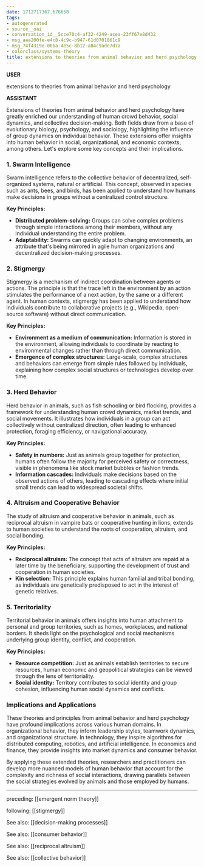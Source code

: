 ```yaml
---
date: 1712717367.676658
tags:
- autogenerated
- source__oai
- conversation_id__5cce70c4-af32-4249-acea-23ff67e8d432
- msg_aaa200fe-e4c8-4c9c-b947-61d0701861c9
- msg_74f4319e-00ba-4e5c-8b12-a84c9ade7d7a
- colorclass/systems-theory
title: extensions to theories from animal behavior and herd psychology
---
```


**USER**

extensions to theories from animal behavior and herd psychology


**ASSISTANT**

Extensions of theories from animal behavior and herd psychology have greatly enriched our understanding of human crowd behavior, social dynamics, and collective decision-making. Both fields draw from a base of evolutionary biology, psychology, and sociology, highlighting the influence of group dynamics on individual behavior. These extensions offer insights into human behavior in social, organizational, and economic contexts, among others. Let's explore some key concepts and their implications.

### 1. Swarm Intelligence

Swarm intelligence refers to the collective behavior of decentralized, self-organized systems, natural or artificial. This concept, observed in species such as ants, bees, and birds, has been applied to understand how humans make decisions in groups without a centralized control structure. 

**Key Principles:**
- **Distributed problem-solving:** Groups can solve complex problems through simple interactions among their members, without any individual understanding the entire problem.
- **Adaptability:** Swarms can quickly adapt to changing environments, an attribute that's being mirrored in agile human organizations and decentralized decision-making processes.

### 2. Stigmergy

Stigmergy is a mechanism of indirect coordination between agents or actions. The principle is that the trace left in the environment by an action stimulates the performance of a next action, by the same or a different agent. In human contexts, stigmergy has been applied to understand how individuals contribute to collaborative projects (e.g., Wikipedia, open-source software) without direct communication.

**Key Principles:**
- **Environment as a medium of communication:** Information is stored in the environment, allowing individuals to coordinate by reacting to environmental changes rather than through direct communication.
- **Emergence of complex structures:** Large-scale, complex structures and behaviors can emerge from simple rules followed by individuals, explaining how complex social structures or technologies develop over time.

### 3. Herd Behavior

Herd behavior in animals, such as fish schooling or bird flocking, provides a framework for understanding human crowd dynamics, market trends, and social movements. It illustrates how individuals in a group can act collectively without centralized direction, often leading to enhanced protection, foraging efficiency, or navigational accuracy.

**Key Principles:**
- **Safety in numbers:** Just as animals group together for protection, humans often follow the majority for perceived safety or correctness, visible in phenomena like stock market bubbles or fashion trends.
- **Information cascades:** Individuals make decisions based on the observed actions of others, leading to cascading effects where initial small trends can lead to widespread societal shifts.

### 4. Altruism and Cooperative Behavior

The study of altruism and cooperative behavior in animals, such as reciprocal altruism in vampire bats or cooperative hunting in lions, extends to human societies to understand the roots of cooperation, altruism, and social bonding.

**Key Principles:**
- **Reciprocal altruism:** The concept that acts of altruism are repaid at a later time by the beneficiary, supporting the development of trust and cooperation in human societies.
- **Kin selection:** This principle explains human familial and tribal bonding, as individuals are genetically predisposed to act in the interest of genetic relatives.

### 5. Territoriality

Territorial behavior in animals offers insights into human attachment to personal and group territories, such as homes, workplaces, and national borders. It sheds light on the psychological and social mechanisms underlying group identity, conflict, and cooperation.

**Key Principles:**
- **Resource competition:** Just as animals establish territories to secure resources, human economic and geopolitical strategies can be viewed through the lens of territoriality.
- **Social identity:** Territory contributes to social identity and group cohesion, influencing human social dynamics and conflicts.

### Implications and Applications

These theories and principles from animal behavior and herd psychology have profound implications across various human domains. In organizational behavior, they inform leadership styles, teamwork dynamics, and organizational structure. In technology, they inspire algorithms for distributed computing, robotics, and artificial intelligence. In economics and finance, they provide insights into market dynamics and consumer behavior.

By applying these extended theories, researchers and practitioners can develop more nuanced models of human behavior that account for the complexity and richness of social interactions, drawing parallels between the social strategies evolved by animals and those employed by humans.


---

preceding: [[emergent norm theory]]  


following: [[stigmergy]]

See also: [[decision-making processes]]


See also: [[consumer behavior]]


See also: [[reciprocal altruism]]


See also: [[collective behavior]]